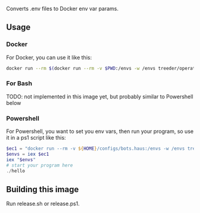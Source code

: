 Converts .env files to Docker env var params. 

## Usage

### Docker

For Docker, you can use it like this:

```sh
docker run --rm $(docker run --rm -v $PWD:/envs -w /envs treeder/operator:env-to-args .env) -p 8080:8080 treeder/hello
```

### For Bash

TODO: not implemented in this image yet, but probably similar to Powershell below

### Powershell

For Powershell, you want to set you env vars, then run your program, so use it in a ps1 script like this:

```ps1
$ec1 = "docker run --rm -v ${HOME}/configs/bots.haus:/envs -w /envs treeder/operator:env-to-args dev.env --type ps"
$envs = iex $ec1
iex "$envs"
# start your program here
./hello
```

## Building this image

Run release.sh or release.ps1.
